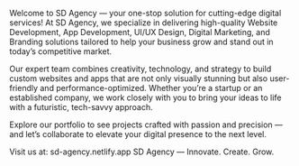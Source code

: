 Welcome to SD Agency — your one-stop solution for cutting-edge digital services!
At SD Agency, we specialize in delivering high-quality Website Development, App Development, UI/UX Design, Digital Marketing, and Branding solutions tailored to help your business grow and stand out in today’s competitive market.

Our expert team combines creativity, technology, and strategy to build custom websites and apps that are not only visually stunning but also user-friendly and performance-optimized. Whether you’re a startup or an established company, we work closely with you to bring your ideas to life with a futuristic, tech-savvy approach.

Explore our portfolio to see projects crafted with passion and precision — and let’s collaborate to elevate your digital presence to the next level.

Visit us at: sd-agency.netlify.app
SD Agency — Innovate. Create. Grow.
